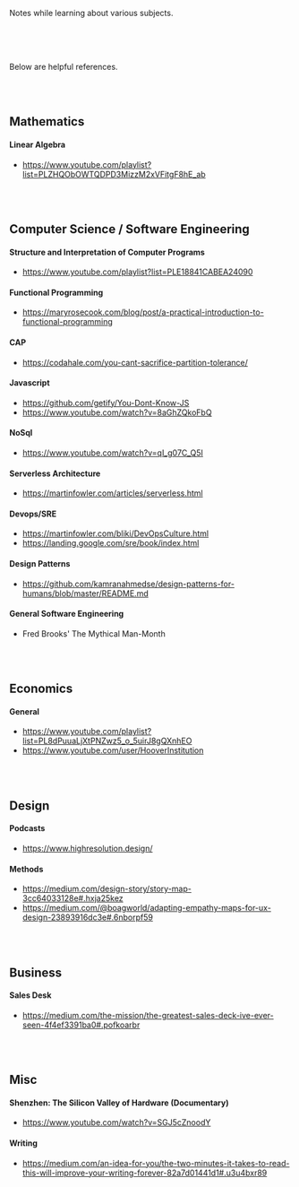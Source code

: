 Notes while learning about various subjects.

<br/><br/><br/>

Below are helpful references.

<br/><br/>

## Mathematics

#### Linear Algebra
  + https://www.youtube.com/playlist?list=PLZHQObOWTQDPD3MizzM2xVFitgF8hE_ab

<br/><br/>

## Computer Science / Software Engineering

#### Structure and Interpretation of Computer Programs
  + https://www.youtube.com/playlist?list=PLE18841CABEA24090

#### Functional Programming
  + https://maryrosecook.com/blog/post/a-practical-introduction-to-functional-programming

#### CAP
  + https://codahale.com/you-cant-sacrifice-partition-tolerance/

#### Javascript
  + https://github.com/getify/You-Dont-Know-JS
  + https://www.youtube.com/watch?v=8aGhZQkoFbQ

#### NoSql
  + https://www.youtube.com/watch?v=qI_g07C_Q5I  
  
#### Serverless Architecture
  + https://martinfowler.com/articles/serverless.html
  
#### Devops/SRE
  + https://martinfowler.com/bliki/DevOpsCulture.html  
  + https://landing.google.com/sre/book/index.html

#### Design Patterns
  + https://github.com/kamranahmedse/design-patterns-for-humans/blob/master/README.md

#### General Software Engineering
  + Fred Brooks' The Mythical Man-Month

<br/><br/>

## Economics

#### General
  + https://www.youtube.com/playlist?list=PL8dPuuaLjXtPNZwz5_o_5uirJ8gQXnhEO
  + https://www.youtube.com/user/HooverInstitution

<br/><br/>

## Design

#### Podcasts
  + https://www.highresolution.design/
  
#### Methods
  + https://medium.com/design-story/story-map-3cc64033128e#.hxja25kez
  + https://medium.com/@boagworld/adapting-empathy-maps-for-ux-design-23893916dc3e#.6nborpf59

<br/><br/>

## Business

#### Sales Desk
  + https://medium.com/the-mission/the-greatest-sales-deck-ive-ever-seen-4f4ef3391ba0#.pofkoarbr

<br/><br/>

## Misc

#### Shenzhen: The Silicon Valley of Hardware (Documentary)
  + https://www.youtube.com/watch?v=SGJ5cZnoodY

#### Writing
  + https://medium.com/an-idea-for-you/the-two-minutes-it-takes-to-read-this-will-improve-your-writing-forever-82a7d01441d1#.u3u4bxr89
